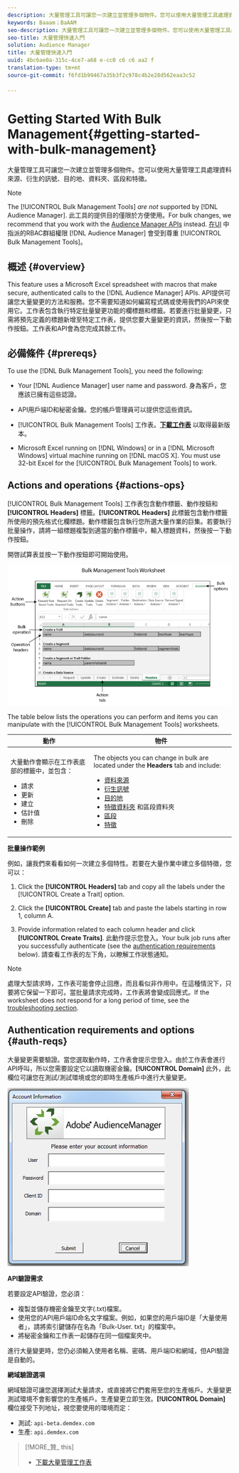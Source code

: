 ```yaml
---
description: 大量管理工具可讓您一次建立並管理多個物件。您可以使用大量管理工具處理資料來源、衍生的訊號、目的地、資料夾、區段和特徵。
keywords: Baaam；BaAAM
seo-description: 大量管理工具可讓您一次建立並管理多個物件。您可以使用大量管理工具處理資料來源、衍生的訊號、目的地、資料夾、區段和特徵。
seo-title: 大量管理快速入門
solution: Audience Manager
title: 大量管理快速入門
uuid: 4bc6ae0a-315c-4ce7-a68 e-cc0 c6 c6 aa2 f
translation-type: tm+mt
source-git-commit: f6fd1b99467a35b3f2c978c4b2e28d562eaa3c52

---
```



# Getting Started With Bulk Management{#getting-started-with-bulk-management}

大量管理工具可讓您一次建立並管理多個物件。您可以使用大量管理工具處理資料來源、衍生的訊號、目的地、資料夾、區段和特徵。

<!-- 

c_bulk_start.xml

 -->

>[!NOTE]
>
>The [!UICONTROL Bulk Management Tools] *are not* supported by [!DNL Audience Manager]. 此工具的提供目的僅限於方便使用。For bulk changes, we recommend that you work with the [Audience Manager APIs](../../api/rest-api-main/aam-api-getting-started.md) instead. [在UI](../../features/administration/administration-overview.md) 中指派的RBAC群組權限 [!DNL Audience Manager] 會受到尊重 [!UICONTROL Bulk Management Tools]。

## 概述 {#overview}

This feature uses a Microsoft Excel spreadsheet with macros that make secure, authenticated calls to the [!DNL Audience Manager] APIs. API提供可讓您大量變更的方法和服務。您不需要知道如何編寫程式碼或使用我們的API來使用它。工作表包含執行特定批量變更功能的欄標題和標籤。若要進行批量變更，只需將預先定義的標題新增至特定工作表，提供您要大量變更的資訊，然後按一下動作按鈕。工作表和API會為您完成其餘工作。

## 必備條件 {#prereqs}

To use the [!DNL Bulk Management Tools], you need the following:

* Your [!DNL Audience Manager] user name and password. 身為客戶，您應該已擁有這些認證。
* API用戶端ID和秘密金鑰。您的帳戶管理員可以提供您這些資訊。
* [!UICONTROL Bulk Management Tools] 工作表。**[下載工作表](assets/BAAAM_August_2018.xlsm)** 以取得最新版本。

* Microsoft Excel running on [!DNL Windows] or in a [!DNL Microsoft Windows] virtual machine running on [!DNL macOS X]. You must use 32-bit Excel for the [!UICONTROL Bulk Management Tools] to work.

## Actions and operations {#actions-ops}

[!UICONTROL Bulk Management Tools] 工作表包含動作標籤、動作按鈕和 **[!UICONTROL Headers]** 標籤。**[!UICONTROL Headers]** 此標籤包含動作標籤所使用的預先格式化欄標題。動作標籤包含執行您所選大量作業的巨集。若要執行批量操作，請將一組標題複製到適當的動作標籤中，輸入標題資料，然後按一下動作按鈕。

開啓試算表並按一下動作按鈕即可開始使用。

![](assets/bamwrkbk.png)

The table below lists the operations you can perform and items you can manipulate with the [!UICONTROL Bulk Management Tools] worksheets.

<table id="table_B9B3E09B692E42BAA52FB32C18B00709"> 
 <thead> 
  <tr> 
   <th colname="col1" class="entry"> 動作 </th> 
   <th colname="col2" class="entry"> 物件 </th> 
  </tr> 
 </thead>
 <tbody> 
  <tr> 
   <td colname="col1"> <p>大量動作會顯示在工作表底部的標籤中，並包含： </p> <p> 
     <ul id="ul_49F46B9E00C045D29E40258EB7BDCFBB"> 
      <li id="li_193C41EA19EF4D738FBA037D2BF9B05C">請求 </li> 
      <li id="li_5BE2E13D839F4958AAA5C01B7EFC5096">更新 </li> 
      <li id="li_4CCCC739795945DF8C89787F9A67EB88">建立 </li> 
      <li id="li_C7D36D2BDF0448CEAF3A5EABE41038E8">估計值 </li> 
      <li id="li_07A3E94326124A3092362D9896EB7732">刪除 </li> 
     </ul> </p> </td> 
   <td colname="col2"> <p>The objects you can change in bulk are located under the <b><span class="uicontrol"> Headers</span></b> tab and include: </p> <p> 
     <ul id="ul_A7A96F2B1B63430B9A1E1184AC5FA8F2"> 
      <li id="li_E3D9E2E190B04BE685337AC6140C371C"> <a href="../../features/datasources-list-and-settings.md#data-sources-list-and-settings"> 資料來源</a> </li> 
      <li id="li_B645385E40684FA28770913EAF18CB2C"> <a href="../../features/derived-signals.md"> 衍生訊號</a> </li> 
      <li id="li_9059F8C4A41A410899BDEFC76D3F5949"> <a href="../../features/destinations/destinations.md"> 目的地</a> </li> 
      <li id="li_BB5A445150754E53AA38C78461326932"> <a href="../../features/traits/trait-storage.md#trait-storage"> 特徵資料夾</a> 和區段資料夾 </li> 
      <li id="li_7A27DBF64E0945CF8AE8C96E8C6EDA09"> <a href="../../features/segments/segments-purpose.md"> 區段</a> </li> 
      <li id="li_A4640A34930040DEA8555EAF0AE2A702"> <a href="../../features/traits/trait-details-page.md"> 特徵</a> </li> 
     </ul> </p> </td> 
  </tr> 
 </tbody> 
</table>

**批量操作範例**

例如，讓我們來看看如何一次建立多個特性。若要在大量作業中建立多個特徵，您可以：

1. Click the **[!UICONTROL Headers]** tab and copy all the labels under the [!UICONTROL Create a Trait] option.

2. Click the **[!UICONTROL Create]** tab and paste the labels starting in row 1, column A.
3. Provide information related to each column header and click **[!UICONTROL Create Traits]**. 此動作提示您登入。Your bulk job runs after you successfully authenticate (see the [authentication requirements](../../reference/bulk-management-tools/bulk-management-intro.md#auth-reqs) below). 請查看工作表的左下角，以瞭解工作狀態通知。

>[!NOTE]
>
>處理大型請求時，工作表可能會停止回應，而且看似非作用中。在這種情況下，只要將它保留一下即可。當批量請求完成時，工作表將會變成回應式。If the worksheet does not respond for a long period of time, see the [troubleshooting section](../../reference/bulk-management-tools/bulk-troubleshooting.md).

## Authentication requirements and options {#auth-reqs}

大量變更需要驗證。當您選取動作時，工作表會提示您登入。由於工作表會進行API呼叫，所以您需要設定它以讀取機密金鑰。**[!UICONTROL Domain]** 此外，此欄位可讓您在測試/測試環境或您的即時生產帳戶中進行大量變更。

![](assets/bamauth.png)

**API驗證需求**

若要設定API驗證，您必須：

* 複製並儲存機密金鑰至文字(.txt)檔案。
* 使用您的API用戶端ID命名文字檔案。例如，如果您的用戶端ID是「大量使用者」，請將索引鍵儲存在名為「Bulk-User. txt」的檔案中。
* 將秘密金鑰和工作表一起儲存在同一個檔案夾中。

進行大量變更時，您仍必須輸入使用者名稱、密碼、用戶端ID和網域，但API驗證是自動的。

**網域驗證選項**

網域驗證可讓您選擇測試大量請求，或直接將它們套用至您的生產帳戶。大量變更測試環境不會影響您的生產帳戶。生產變更立即生效。**[!UICONTROL Domain]** 欄位接受下列地址，視您要使用的環境而定：

* 測試: `api-beta.demdex.com`
* 生產: `api.demdex.com`

>[!MORE_贊_ this]
>
>* [下載大量管理工作表](assets/BAAAM_August_2018.xlsm)

